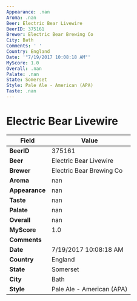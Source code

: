 ```yaml
---
Appearance: .nan
Aroma: .nan
Beer: Electric Bear Livewire
BeerID: 375161
Brewer: Electric Bear Brewing Co
City: Bath
Comments: ' '
Country: England
Date: '"7/19/2017 10:08:18 AM"'
MyScore: 1.0
Overall: .nan
Palate: .nan
State: Somerset
Style: Pale Ale - American (APA)
Taste: .nan
---
```


# Electric Bear Livewire

| Field         | Value |
|---------------|-------|
| **BeerID** | 375161 |
| **Beer** | Electric Bear Livewire |
| **Brewer** | Electric Bear Brewing Co |
| **Aroma** | nan |
| **Appearance** | nan |
| **Taste** | nan |
| **Palate** | nan |
| **Overall** | nan |
| **MyScore** | 1.0 |
| **Comments** |   |
| **Date** | 7/19/2017 10:08:18 AM |
| **Country** | England |
| **State** | Somerset |
| **City** | Bath |
| **Style** | Pale Ale - American (APA) |
